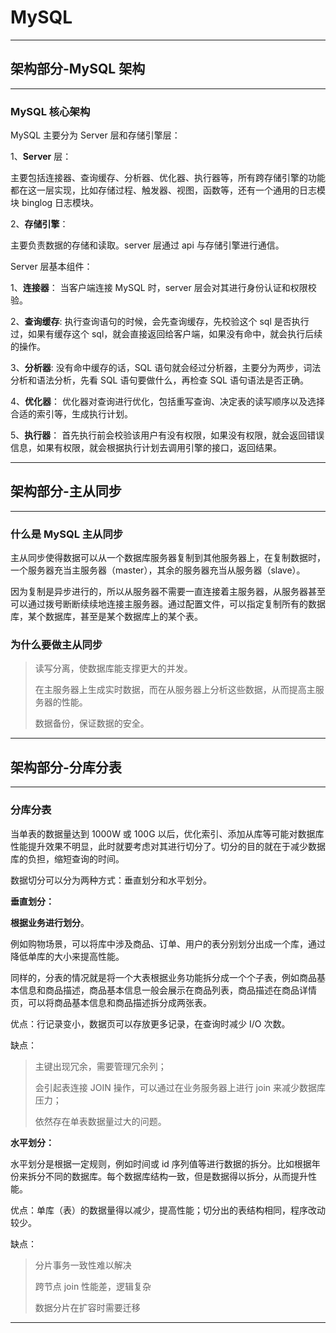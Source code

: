 # MySQL

---

## 架构部分-MySQL 架构

---

### MySQL 核心架构

MySQL 主要分为 Server 层和存储引擎层：

1、**Server** 层：

主要包括连接器、查询缓存、分析器、优化器、执行器等，所有跨存储引擎的功能都在这一层实现，比如存储过程、触发器、视图，函数等，还有一个通用的日志模块 binglog 日志模块。

2、**存储引擎**：

主要负责数据的存储和读取。server 层通过 api 与存储引擎进行通信。

Server 层基本组件：

1、**连接器**： 当客户端连接 MySQL 时，server 层会对其进行身份认证和权限校验。

2、**查询缓存**: 执行查询语句的时候，会先查询缓存，先校验这个 sql 是否执行过，如果有缓存这个 sql，就会直接返回给客户端，如果没有命中，就会执行后续的操作。

3、**分析器**: 没有命中缓存的话，SQL 语句就会经过分析器，主要分为两步，词法分析和语法分析，先看 SQL 语句要做什么，再检查 SQL 语句语法是否正确。

4、**优化器**： 优化器对查询进行优化，包括重写查询、决定表的读写顺序以及选择合适的索引等，生成执行计划。

5、**执行器**： 首先执行前会校验该用户有没有权限，如果没有权限，就会返回错误信息，如果有权限，就会根据执行计划去调用引擎的接口，返回结果。




---

## 架构部分-主从同步

---

### 什么是 MySQL 主从同步

主从同步使得数据可以从一个数据库服务器复制到其他服务器上，在复制数据时，一个服务器充当主服务器（master），其余的服务器充当从服务器（slave）。

因为复制是异步进行的，所以从服务器不需要一直连接着主服务器，从服务器甚至可以通过拨号断断续续地连接主服务器。通过配置文件，可以指定复制所有的数据库，某个数据库，甚至是某个数据库上的某个表。

### 为什么要做主从同步

> 读写分离，使数据库能支撑更大的并发。
>
> 在主服务器上生成实时数据，而在从服务器上分析这些数据，从而提高主服务器的性能。
>
> 数据备份，保证数据的安全。




---

## 架构部分-分库分表

---

### 分库分表

当单表的数据量达到 1000W 或 100G 以后，优化索引、添加从库等可能对数据库性能提升效果不明显，此时就要考虑对其进行切分了。切分的目的就在于减少数据库的负担，缩短查询的时间。

数据切分可以分为两种方式：垂直划分和水平划分。

**垂直划分：**

**根据业务进行划分**。

例如购物场景，可以将库中涉及商品、订单、用户的表分别划分出成一个库，通过降低单库的大小来提高性能。

同样的，分表的情况就是将一个大表根据业务功能拆分成一个个子表，例如商品基本信息和商品描述，商品基本信息一般会展示在商品列表，商品描述在商品详情页，可以将商品基本信息和商品描述拆分成两张表。

优点：行记录变小，数据页可以存放更多记录，在查询时减少 I/O 次数。

缺点：

> 主键出现冗余，需要管理冗余列；
>
> 会引起表连接 JOIN 操作，可以通过在业务服务器上进行 join 来减少数据库压力；
>
> 依然存在单表数据量过大的问题。

**水平划分：**

水平划分是根据一定规则，例如时间或 id 序列值等进行数据的拆分。比如根据年份来拆分不同的数据库。每个数据库结构一致，但是数据得以拆分，从而提升性能。

优点：单库（表）的数据量得以减少，提高性能；切分出的表结构相同，程序改动较少。

缺点：

> 分片事务一致性难以解决
>
> 跨节点 join 性能差，逻辑复杂
>
> 数据分片在扩容时需要迁移







---
